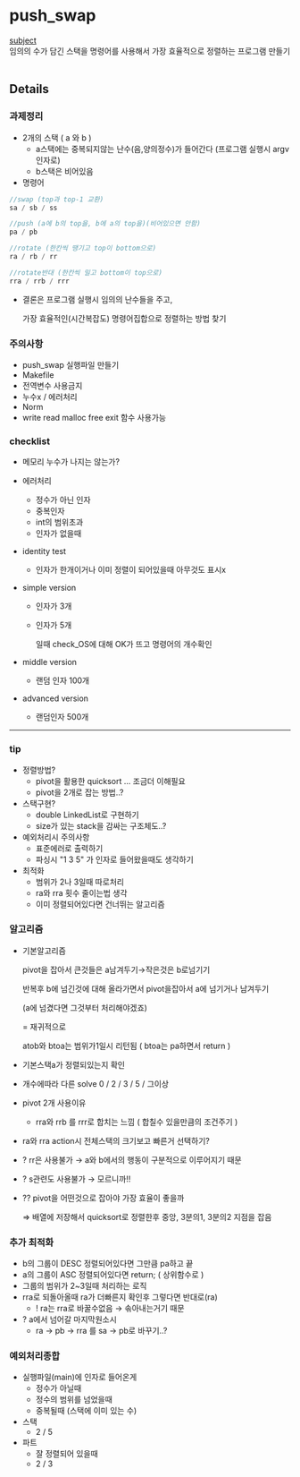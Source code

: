 # push_swap
[subject](https://github.com/tozggg/push_swap/blob/master/subject.pdf)  
임의의 수가 담긴 스택을 명령어를 사용해서 가장 효율적으로 정렬하는 프로그램 만들기
<br>
<br>
## Details
### 과제정리

- 2개의 스택 ( a 와 b )
    - a스택에는 중복되지않는 난수(음,양의정수)가 들어간다 (프로그램 실행시 argv인자로)
    - b스택은 비어있음
- 명령어

```c
//swap (top과 top-1 교환)
sa / sb / ss

//push (a에 b의 top을, b에 a의 top을)(비어있으면 안함)
pa / pb

//rotate (한칸씩 땡기고 top이 bottom으로)
ra / rb / rr

//rotate반대 (한칸씩 밀고 bottom이 top으로)
rra / rrb / rrr
```

- 결론은 프로그램 실행시 임의의 난수들을 주고,
    
    가장 효율적인(시간복잡도) 명령어집합으로 정렬하는 방법 찾기

### 주의사항

- push_swap 실행파일 만들기
- Makefile
- 전역변수 사용금지
- 누수x  /  에러처리
- Norm
- write read malloc free exit 함수 사용가능 

### checklist

- 메모리 누수가 나지는 않는가?
- 에러처리
    - 정수가 아닌 인자
    - 중복인자
    - int의 범위초과
    - 인자가 없을때
- identity test
    - 인자가 한개이거나 이미 정렬이 되어있을때 아무것도 표시x
- simple version
    - 인자가 3개
    - 인자가 5개
        
        일때 check_OS에 대해 OK가 뜨고 명령어의 개수확인
        
- middle version
    - 랜덤 인자 100개
- advanced version
    - 랜덤인자 500개

---

### tip

- 정렬방법?
    - pivot을 활용한 quicksort ... 조금더 이해필요
    - pivot을 2개로 잡는 방법..?
- 스택구현?
    - double LinkedList로 구현하기
    - size가 있는 stack을 감싸는 구조체도..?
- 예외처리시 주의사항
    - 표준에러로 출력하기
    - 파싱시 "1 3 5" 가 인자로 들어왔을때도 생각하기
- 최적화
    - 범위가 2나 3일때 따로처리
    - ra와 rra 횟수 줄이는법 생각
    - 이미 정렬되어있다면 건너뛰는 알고리즘

### 알고리즘

- 기본알고리즘
    
    pivot을 잡아서 큰것들은 a남겨두기→작은것은 b로넘기기
    
    반복후 b에 넘긴것에 대해 올라가면서 pivot을잡아서 a에 넘기거나 남겨두기
    
    (a에 넘겼다면 그것부터 처리해야겠죠)
    
    = 재귀적으로
    
    atob와 btoa는 범위가1일시 리턴됨 ( btoa는 pa하면서 return )
    
- 기본스택a가 정렬되있는지 확인
- 개수에따라 다른 solve 0 / 2 / 3 / 5 / 그이상
- pivot 2개 사용이유
    - rra와 rrb 를 rrr로 합치는 느낌 ( 합칠수 있을만큼의 조건주기 )
- ra와 rra action시 전체스택의 크기보고 빠른거 선택하기?
- ? rr은 사용불가 → a와 b에서의 행동이 구분적으로 이루어지기 때문
- ? s관련도 사용불가 → 모르니까!!
- ?? pivot을 어떤것으로 잡아야 가장 효율이 좋을까
    
    ⇒ 배열에 저장해서 quicksort로 정렬한후 중앙, 3분의1, 3분의2 지점을 잡음
    

### 추가 최적화

- b의 그룹이 DESC 정렬되어있다면 그만큼 pa하고 끝
- a의 그룹이 ASC 정렬되어있다면 return; ( 상위함수로 )
- 그룹의 범위가 2~3일때 처리하는 로직
- rra로 되돌아올때 ra가 더빠른지 확인후 그렇다면 반대로(ra)
    - ! ra는 rra로 바꿀수없음 → 솎아내는거기 때문
- ? a에서 넘어갈 마지막원소시
    - ra → pb → rra 를 sa → pb로 바꾸기..?

### 예외처리종합

- 실행파일(main)에 인자로 들어온게
    - 정수가 아닐때
    - 정수의 범위를 넘었을때
    - 중복될때 (스택에 이미 있는 수)
- 스택
    - 2  /  5
- 파트
    - 잘 정렬되어 있을때
    - 2  /  3
